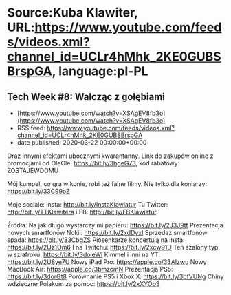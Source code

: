 # Source:Kuba Klawiter, URL:https://www.youtube.com/feeds/videos.xml?channel_id=UCLr4hMhk_2KE0GUBSBrspGA, language:pl-PL

## Tech Week #8: Walcząc z gołębiami
 - [https://www.youtube.com/watch?v=XSAgEV8fb3o](https://www.youtube.com/watch?v=XSAgEV8fb3o)
 - RSS feed: https://www.youtube.com/feeds/videos.xml?channel_id=UCLr4hMhk_2KE0GUBSBrspGA
 - date published: 2020-03-22 00:00:00+00:00

Oraz innymi efektami ubocznymi kwarantanny.
Link do zakupów online z promocjami od OleOle: https://bit.ly/3bgeG73, kod rabatowy: ZOSTAJEWDOMU 

Mój kumpel, co gra w konie, robi też fajne filmy. Nie tylko dla koniarzy: https://bit.ly/33C99oZ

Moje sociale: insta: http://bit.ly/InstaKlawiatur Tu Twitter: http://bit.ly/TTKlawitera i FB: http://bit.ly/FBKlawiatur.

Źródła:
Na jak długo wystarczy mi papieru: https://bit.ly/2J3J9tf
Prezentacja nowych smartfonów Nokii: https://bit.ly/2xdDyxI
Sprzedaż smartfonów spada: https://bit.ly/33CbgZS
Piosenkarze koncertują na insta: https://bit.ly/2Uz1Om6
I na Twitchu: https://bit.ly/2xcw91D
Ten szalony typ w szlafroku: https://bit.ly/3doieWI
Kimmel i inni na YT: https://bit.ly/2U8ye7U
Nowy iPad Pro: https://apple.co/33AIzwu
Nowy MacBook Air: https://apple.co/3bmzcmN
Prezentacja PS5: https://bit.ly/3dorGt8
Porównanie PS5 i Xbox X: https://bit.ly/3bfVUNg
Chiny wdzięczne Polakom za pomoc: https://bit.ly/2xXYOb3

